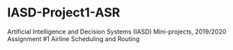 # IASD-Project1-ASR
Artificial Intelligence and Decision Systems (IASD)
Mini-projects, 2019/2020
Assignment #1
Airline Scheduling and Routing
